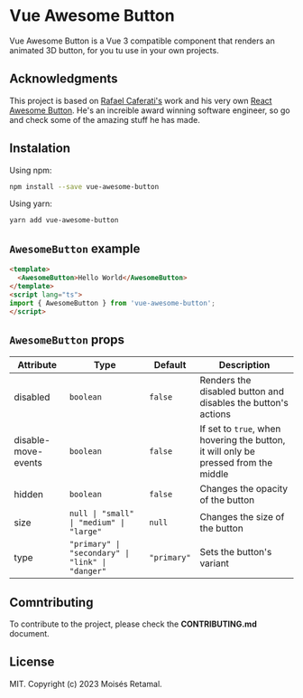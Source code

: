 # Vue Awesome Button

Vue Awesome Button is a Vue 3 compatible component that renders an animated 3D button, for you tu use in your own projects.

## Acknowledgments

This project is based on [Rafael Caferati's](https://github.com/rcaferati) work and his very own [React Awesome Button](https://github.com/rcaferati/react-awesome-button). He's an increible award winning software engineer, so go and check some of the amazing stuff he has made.

## Instalation

Using npm:
```bash
npm install --save vue-awesome-button
```

Using yarn:
```bash
yarn add vue-awesome-button
```

## `AwesomeButton` example
```html
<template>
  <AwesomeButton>Hello World</AwesomeButton>
</template>
<script lang="ts">
import { AwesomeButton } from 'vue-awesome-button';
</script>   
```
## `AwesomeButton` props

| Attribute           | Type                                                      | Default     | Description                                                                         |
|---------------------|-----------------------------------------------------------|-------------|-------------------------------------------------------------------------------------|
| disabled            | `boolean`                                                 | `false`     | Renders the disabled button and disables the button's actions                       |
| disable-move-events | `boolean`                                                 | `false`     | If set to `true`, when hovering the button, it will only be pressed from the middle |
| hidden              | `boolean`                                                 | `false`     | Changes the opacity of the button                                                   |
| size                | `null \| "small" \| "medium" \| "large"`                  | `null`      | Changes the size of the button                                                      |
| type                | `"primary" \| "secondary" \| "link" \| "danger"` | `"primary"` | Sets the button's variant                                                           |

## Comntributing

To contribute to the project, please check the **CONTRIBUTING.md** document.

## License

MIT. Copyright (c) 2023 Moisés Retamal.
